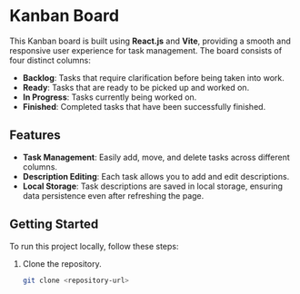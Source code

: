 # Kanban Board

This Kanban board is built using **React.js** and **Vite**, providing a smooth and responsive user experience for task management. The board consists of four distinct columns:

- **Backlog**: Tasks that require clarification before being taken into work.
- **Ready**: Tasks that are ready to be picked up and worked on.
- **In Progress**: Tasks currently being worked on.
- **Finished**: Completed tasks that have been successfully finished.

## Features

- **Task Management**: Easily add, move, and delete tasks across different columns.
- **Description Editing**: Each task allows you to add and edit descriptions.
- **Local Storage**: Task descriptions are saved in local storage, ensuring data persistence even after refreshing the page.

## Getting Started

To run this project locally, follow these steps:

1. Clone the repository.
   ```bash
   git clone <repository-url>
